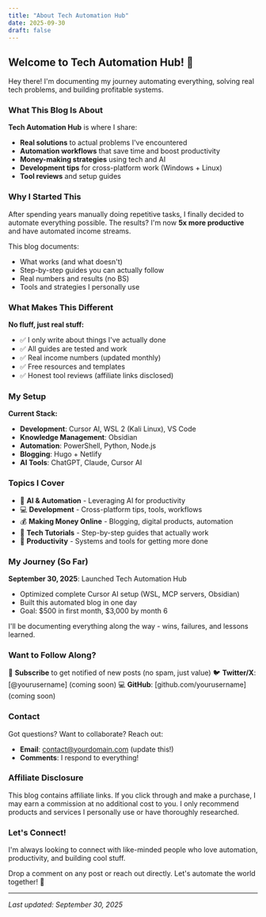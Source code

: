 ```yaml
---
title: "About Tech Automation Hub"
date: 2025-09-30
draft: false
---
```


## Welcome to Tech Automation Hub! 👋

Hey there! I'm documenting my journey automating everything, solving real tech problems, and building profitable systems.

### What This Blog Is About

**Tech Automation Hub** is where I share:
- **Real solutions** to actual problems I've encountered
- **Automation workflows** that save time and boost productivity
- **Money-making strategies** using tech and AI
- **Development tips** for cross-platform work (Windows + Linux)
- **Tool reviews** and setup guides

### Why I Started This

After spending years manually doing repetitive tasks, I finally decided to automate everything possible. The results? I'm now **5x more productive** and have automated income streams.

This blog documents:
- What works (and what doesn't)
- Step-by-step guides you can actually follow
- Real numbers and results (no BS)
- Tools and strategies I personally use

### What Makes This Different

**No fluff, just real stuff:**
- ✅ I only write about things I've actually done
- ✅ All guides are tested and work
- ✅ Real income numbers (updated monthly)
- ✅ Free resources and templates
- ✅ Honest tool reviews (affiliate links disclosed)

### My Setup

**Current Stack:**
- **Development**: Cursor AI, WSL 2 (Kali Linux), VS Code
- **Knowledge Management**: Obsidian
- **Automation**: PowerShell, Python, Node.js
- **Blogging**: Hugo + Netlify
- **AI Tools**: ChatGPT, Claude, Cursor AI

### Topics I Cover

- 🤖 **AI & Automation** - Leveraging AI for productivity
- 💻 **Development** - Cross-platform tips, tools, workflows
- 💰 **Making Money Online** - Blogging, digital products, automation
- 🔧 **Tech Tutorials** - Step-by-step guides that actually work
- 🚀 **Productivity** - Systems and tools for getting more done

### My Journey (So Far)

**September 30, 2025**: Launched Tech Automation Hub
- Optimized complete Cursor AI setup (WSL, MCP servers, Obsidian)
- Built this automated blog in one day
- Goal: $500 in first month, $3,000 by month 6

I'll be documenting everything along the way - wins, failures, and lessons learned.

### Want to Follow Along?

📧 **Subscribe** to get notified of new posts (no spam, just value)
🐦 **Twitter/X**: [@yourusername] (coming soon)
💻 **GitHub**: [github.com/yourusername] (coming soon)

### Contact

Got questions? Want to collaborate? Reach out:
- **Email**: contact@yourdomain.com (update this!)
- **Comments**: I respond to everything!

### Affiliate Disclosure

This blog contains affiliate links. If you click through and make a purchase, I may earn a commission at no additional cost to you. I only recommend products and services I personally use or have thoroughly researched.

### Let's Connect!

I'm always looking to connect with like-minded people who love automation, productivity, and building cool stuff.

Drop a comment on any post or reach out directly. Let's automate the world together! 🚀

---

*Last updated: September 30, 2025*
